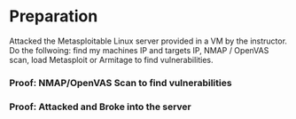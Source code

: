 # Preparation
Attacked the Metasploitable Linux server provided in a VM by the instructor. Do the follwoing: find my machines IP and targets IP, NMAP / OpenVAS scan, load Metasploit or Armitage to find vulnerabilities.

### Proof: NMAP/OpenVAS Scan to find vulnerabilities

### Proof: Attacked and Broke into the server


